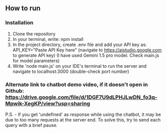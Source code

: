## How to run
### Installation
1. Clone the repository
2. In your terminal, write: npm install
2. In the project directory, create .env file and add your API key as: API_KEY="Paste API Key here" (navigate to https://aistudio.google.com to generate API key)
   (I have used Gemini 1.5 pro model. Check main.js for model parameters)
3. Write 'node main.js' on your IDE's terminal to run the server and navigate to localhost:3000 (double-check port number)

### Alternate link to chatbot demo video, if it doesn't open in Github: https://drive.google.com/file/d/1DGF7U9dLPHJLwDN_fo3q-Mpwik-XegKP/view?usp=sharing

P.S. - If you get 'undefined' as response while using the chatbot, it may be due to too many requests at the server end. To solve this, try to send each query with a brief pause.
